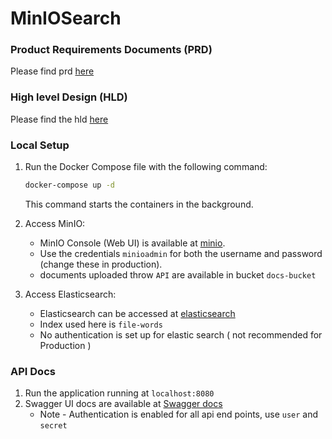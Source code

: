 # MinIOSearch

### Product Requirements Documents (PRD)
Please find prd [here](./docs/PRD.md)

### High level Design (HLD)
Please find the hld [here](./docs/img.png)

### Local Setup
1. Run the Docker Compose file with the following command:

   ```bash
   docker-compose up -d
   ```
   This command starts the containers in the background.

1. Access MinIO:
   - MinIO Console (Web UI) is available at [minio](http://localhost:9001).
   - Use the credentials `minioadmin` for both the username and password (change these in production).
   - documents uploaded throw `API` are available in bucket `docs-bucket`

1. Access Elasticsearch:
   - Elasticsearch can be accessed at [elasticsearch](http://localhost:9200)
   - Index used here is `file-words`
   - No authentication is set up for elastic search ( not recommended for Production )


### API Docs
1. Run the application running at `localhost:8080`
1. Swagger UI docs are available at [Swagger docs](http://localhost:8080/swagger-ui/index.html#/)
   * Note - Authentication is enabled for all api end points, use `user` and `secret` 

